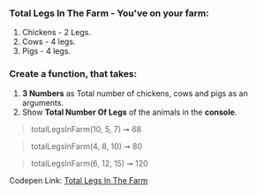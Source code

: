 ### Total Legs In The Farm - You've on your farm: 

1. Chickens - 2 Legs.
1. Cows - 4 legs. 
1. Pigs - 4 legs.

### Create a function, that takes:

1. **3 Numbers** as Total number of chickens, cows and pigs as an arguments. 
1. Show **Total Number Of Legs** of the animals in the **console**.

> totalLegsInFarm(10, 5, 7) ➞ 68

> totalLegsInFarm(4, 8, 10) ➞ 80 

> totalLegsInFarm(6, 12, 15) ➞ 120

Codepen Link: [Total Legs In The Farm](https://codepen.io/naveencoder/pen/qwJZPp?editors=0012)